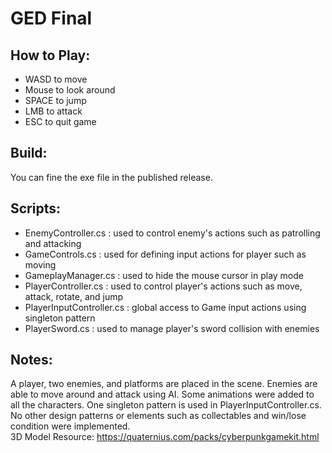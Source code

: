 # GED Final

## How to Play:
- WASD to move
- Mouse to look around
- SPACE to jump
- LMB to attack
- ESC to quit game

## Build:
You can fine the exe file in the published release.

## Scripts:
- EnemyController.cs : used to control enemy's actions such as patrolling and attacking
- GameControls.cs : used for defining input actions for player such as moving
- GameplayManager.cs : used to hide the mouse cursor in play mode
- PlayerController.cs : used to control player's actions such as move, attack, rotate, and jump
- PlayerInputController.cs : global access to Game input actions using singleton pattern
- PlayerSword.cs : used to manage player's sword collision with enemies

## Notes:
A player, two enemies, and platforms are placed in the scene. Enemies are able to move around and attack using AI. 
Some animations were added to all the characters.
One singleton pattern is used in PlayerInputController.cs. No other design patterns or elements such as collectables and win/lose condition were implemented.<br />
3D Model Resource: https://quaternius.com/packs/cyberpunkgamekit.html
